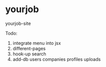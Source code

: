 # yourjob
yourjob-site

Todo:
1. integrate menu into jsx
2. different-pages
3. hook-up search
4. add-db
  users
  companies
  profiles
  uploads
